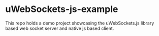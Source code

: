 # uWebSockets-js-example
This repo holds a demo project showcasing the uWebSockets.js library based web socket server and native js based client.
